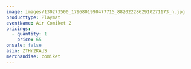 ```yaml
---
image: images/130273500_1796801990477715_8820222862910271173_n.jpg
producttype: Playmat
eventName: Air Comiket 2
pricings:
  - quantity: 1
    price: 65
onsale: false
asin: ZTHr2KAUS
merchandise: comiket
---
```

